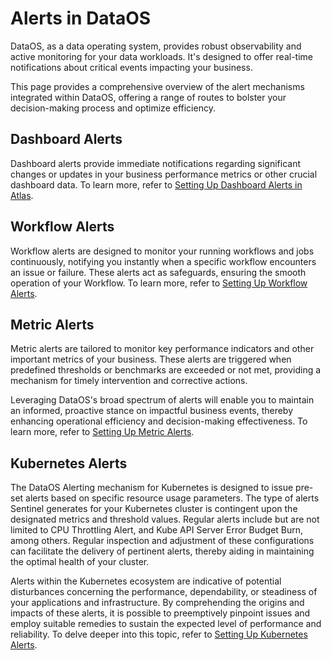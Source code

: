 # Alerts in DataOS

DataOS, as a data operating system, provides robust observability and active monitoring for your data workloads. It's designed to offer real-time notifications about critical events impacting your business.

This page provides a comprehensive overview of the alert mechanisms integrated within DataOS, offering a range of routes to bolster your decision-making process and optimize efficiency. 

## Dashboard Alerts

Dashboard alerts provide immediate notifications regarding significant changes or updates in your business performance metrics or other crucial dashboard data. To learn more, refer to [Setting Up Dashboard Alerts in Atlas](dataos_alerts/dashboard_alerts.md).

## Workflow Alerts

Workflow alerts are designed to monitor your running workflows and jobs continuously, notifying you instantly when a specific workflow encounters an issue or failure. These alerts act as safeguards, ensuring the smooth operation of your Workflow. To learn more, refer to [Setting Up Workflow Alerts](dataos_alerts/workflow_alerts.md).

## Metric Alerts

Metric alerts are tailored to monitor key performance indicators and other important metrics of your business. These alerts are triggered when predefined thresholds or benchmarks are exceeded or not met, providing a mechanism for timely intervention and corrective actions.

Leveraging DataOS's broad spectrum of alerts will enable you to maintain an informed, proactive stance on impactful business events, thereby enhancing operational efficiency and decision-making effectiveness. To learn more, refer to [Setting Up Metric Alerts](dataos_alerts/metric_alerts.md).

## Kubernetes Alerts

The DataOS Alerting mechanism for Kubernetes is designed to issue pre-set alerts based on specific resource usage parameters. The type of alerts Sentinel generates for your Kubernetes cluster is contingent upon the designated metrics and threshold values. Regular alerts include but are not limited to CPU Throttling Alert, and Kube API Server Error Budget Burn, among others. Regular inspection and adjustment of these configurations can facilitate the delivery of pertinent alerts, thereby aiding in maintaining the optimal health of your cluster.

Alerts within the Kubernetes ecosystem are indicative of potential disturbances concerning the performance, dependability, or steadiness of your applications and infrastructure. By comprehending the origins and impacts of these alerts, it is possible to preemptively pinpoint issues and employ suitable remedies to sustain the expected level of performance and reliability. To delve deeper into this topic, refer to [Setting Up Kubernetes Alerts](dataos_alerts/kubernetes_alerts.md).
